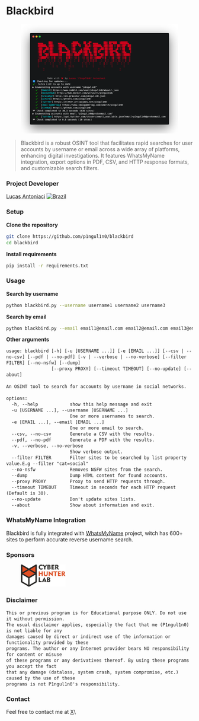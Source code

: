 # Blackbird

<figure><img src="./docs/.gitbook/assets/blackbird_printscreen.png" alt=""><figcaption></figcaption></figure>

> Blackbird is a robust OSINT tool that facilitates rapid searches for user accounts by username or email across a wide array of platforms, enhancing digital investigations. It features WhatsMyName integration, export options in PDF, CSV, and HTTP response formats, and customizable search filters.

### Project Developer

[Lucas Antoniaci](https://www.linkedin.com/in/lucas-antoniaci/) [![Brazil](https://raw.githubusercontent.com/stevenrskelton/flag-icon/master/png/16/country-4x3/br.png)](https://raw.githubusercontent.com/stevenrskelton/flag-icon/master/png/16/country-4x3/br.png)

### Setup

**Clone the repository**

```bash
git clone https://github.com/p1ngul1n0/blackbird
cd blackbird
```

**Install requirements**

```bash
pip install -r requirements.txt
```

### Usage

**Search by username**

```bash
python blackbird.py --username username1 username2 username3
```

**Search by email**

```bash
python blackbird.py --email email1@email.com email2@email.com email3@email.com
```

**Other arguments**

```
usage: blackbird [-h] [-u [USERNAME ...]] [-e [EMAIL ...]] [--csv | --no-csv] [--pdf | --no-pdf] [-v | --verbose | --no-verbose] [--filter FILTER] [--no-nsfw] [--dump]
                 [--proxy PROXY] [--timeout TIMEOUT] [--no-update] [--about]

An OSINT tool to search for accounts by username in social networks.

options:
  -h, --help            show this help message and exit
  -u [USERNAME ...], --username [USERNAME ...]
                        One or more usernames to search.
  -e [EMAIL ...], --email [EMAIL ...]
                        One or more email to search.
  --csv, --no-csv       Generate a CSV with the results.
  --pdf, --no-pdf       Generate a PDF with the results.
  -v, --verbose, --no-verbose
                        Show verbose output.
  --filter FILTER       Filter sites to be searched by list property value.E.g --filter "cat=social"
  --no-nsfw             Removes NSFW sites from the search.
  --dump                Dump HTML content for found accounts.
  --proxy PROXY         Proxy to send HTTP requests through.
  --timeout TIMEOUT     Timeout in seconds for each HTTP request (Default is 30).
  --no-update           Don't update sites lists.
  --about               Show about information and exit.
```

### WhatsMyName Integration

Blackbird is fully integrated with [WhatsMyName](https://github.com/WebBreacher/WhatsMyName) project, witch has 600+ sites to perform accurate reverse username search.

### Sponsors

<figure><img src="https://raw.githubusercontent.com/p1ngul1n0/src/master/logo_chl.jpg" alt="Cyber Hunter Lab" width="120"><figcaption></figcaption></figure>

### Disclaimer

```
This or previous program is for Educational purpose ONLY. Do not use it without permission. 
The usual disclaimer applies, especially the fact that me (P1ngul1n0) is not liable for any 
damages caused by direct or indirect use of the information or functionality provided by these 
programs. The author or any Internet provider bears NO responsibility for content or misuse 
of these programs or any derivatives thereof. By using these programs you accept the fact 
that any damage (dataloss, system crash, system compromise, etc.) caused by the use of these 
programs is not P1ngul1n0's responsibility.
```

### Contact

Feel free to contact me at [X](https://x.com/p1ngul1n0)\

